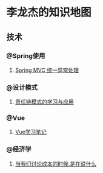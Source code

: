 # 李龙杰的知识地图

## 技术


### @Spring使用

1.  [Spring MVC 统一异常处理](http://lilongjie.com/2017/10/05/Spring%20MVC%20%E7%BB%9F%E4%B8%80%E5%BC%82%E5%B8%B8%E5%A4%84%E7%90%86/)

### @设计模式

1.  [责任链模式的学习与应用](http://lilongjie.com//2017/10/15/ChainofResponsibility/)

### @Vue

1.  [Vue学习笔记](http://lilongjie.com//2017/10/22/vue-learn-note/)

### @经济学

1.  [当我们讨论成本的时候.是在说什么](http://www.lilongjie.com/2017/10/22/PersonalCost/)
